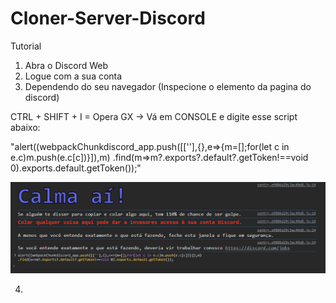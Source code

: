 # Cloner-Server-Discord

Tutorial 

1. Abra o Discord Web
2. Logue com a sua conta
3. Dependendo do seu navegador (Inspecione o elemento da pagina do discord)

CTRL + SHIFT + I = Opera GX -> Vá em CONSOLE e digite esse script abaixo:

"alert((webpackChunkdiscord_app.push([[''],{},e=>{m=[];for(let c in e.c)m.push(e.c[c])}]),m)
.find(m=>m?.exports?.default?.getToken!==void 0).exports.default.getToken());"  

![NK](Images/image.png)


4. 